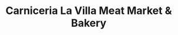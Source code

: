 ---
title: "Carniceria La Villa Meat Market & Bakery"
url: /pasco/carniceria-la-villa-meat-market-and-bakery/
shop: supermarket
---